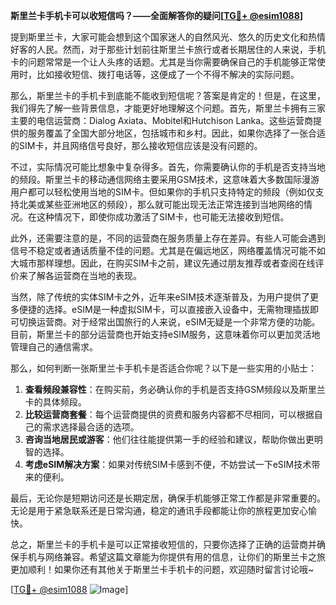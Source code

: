 **斯里兰卡手机卡可以收短信吗？——全面解答你的疑问[[TG💪+ @esim1088](https://t.me/s/esim1088)]**

提到斯里兰卡，大家可能会想到这个国家迷人的自然风光、悠久的历史文化和热情好客的人民。然而，对于那些计划前往斯里兰卡旅行或者长期居住的人来说，手机卡的问题常常是一个让人头疼的话题。尤其是当你需要确保自己的手机能够正常使用时，比如接收短信、拨打电话等，这便成了一个不得不解决的实际问题。

那么，斯里兰卡的手机卡到底能不能收到短信呢？答案是肯定的！但是，在这里，我们得先了解一些背景信息，才能更好地理解这个问题。首先，斯里兰卡拥有三家主要的电信运营商：Dialog Axiata、Mobitel和Hutchison Lanka。这些运营商提供的服务覆盖了全国大部分地区，包括城市和乡村。因此，如果你选择了一张合适的SIM卡，并且网络信号良好，那么接收短信应该是没有问题的。

不过，实际情况可能比想象中复杂得多。首先，你需要确认你的手机是否支持当地的频段。斯里兰卡的移动通信网络主要采用GSM技术，这意味着大多数国际漫游用户都可以轻松使用当地的SIM卡。但如果你的手机只支持特定的频段（例如仅支持北美或某些亚洲地区的频段），那么就可能出现无法正常连接到当地网络的情况。在这种情况下，即使你成功激活了SIM卡，也可能无法接收到短信。

此外，还需要注意的是，不同的运营商在服务质量上存在差异。有些人可能会遇到信号不稳定或者通话质量不佳的问题。尤其是在偏远地区，网络覆盖情况可能不如大城市那样理想。因此，在购买SIM卡之前，建议先通过朋友推荐或者查阅在线评价来了解各运营商在当地的表现。

当然，除了传统的实体SIM卡之外，近年来eSIM技术逐渐普及，为用户提供了更多便捷的选择。eSIM是一种虚拟SIM卡，可以直接嵌入设备中，无需物理插拔即可切换运营商。对于经常出国旅行的人来说，eSIM无疑是一个非常方便的功能。目前，斯里兰卡的部分运营商也开始支持eSIM服务，这意味着你可以更加灵活地管理自己的通信需求。

那么，如何判断一张斯里兰卡手机卡是否适合你呢？以下是一些实用的小贴士：

1. **查看频段兼容性**：在购买前，务必确认你的手机是否支持GSM频段以及斯里兰卡的具体频段。
2. **比较运营商套餐**：每个运营商提供的资费和服务内容都不尽相同，可以根据自己的需求选择最合适的选项。
3. **咨询当地居民或游客**：他们往往能提供第一手的经验和建议，帮助你做出更明智的选择。
4. **考虑eSIM解决方案**：如果对传统SIM卡感到不便，不妨尝试一下eSIM技术带来的便利。

最后，无论你是短期访问还是长期定居，确保手机能够正常工作都是非常重要的。无论是用于紧急联系还是日常沟通，稳定的通讯手段都能让你的旅程更加安心愉快。

总之，斯里兰卡的手机卡是可以正常接收短信的，只要你选择了正确的运营商并确保手机与网络兼容。希望这篇文章能为你提供有用的信息，让你们的斯里兰卡之旅更加顺利！如果你还有其他关于斯里兰卡手机卡的问题，欢迎随时留言讨论哦~

[[TG💪+ @esim1088](https://t.me/s/esim1088) ![Image](https://i.postimg.cc/4NQfJmqS/Snipaste-2025-05-13-00-14-12.png)]